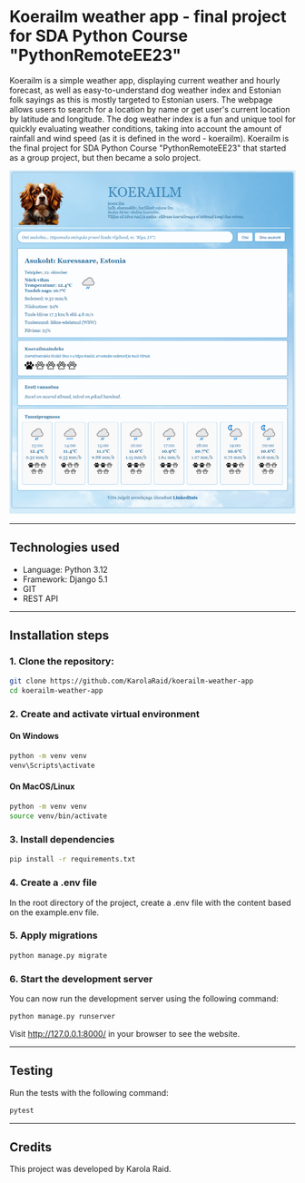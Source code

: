 # Koerailm weather app - final project for SDA Python Course "PythonRemoteEE23"
Koerailm is a simple weather app, displaying current weather and hourly forecast, as well as easy-to-understand
dog weather index and Estonian folk sayings as this is mostly targeted to Estonian users.
The webpage allows users to search for a location by name or get user's current location by latitude and longitude. 
The dog weather index is a fun and unique tool for quickly evaluating weather conditions, 
taking into account the amount of rainfall and wind speed (as it is defined in the word - koerailm).
Koerailm is the final project for SDA Python Course "PythonRemoteEE23" that started as a group project, 
but then became a solo project.

![Screenshot](koerailm_weather_app/static/media/koerailm_demo.png)

_______________________________________________________________________________________________________________________
## Technologies used
* Language: Python 3.12
* Framework: Django 5.1
* GIT
* REST API
_______________________________________________________________________________________________________________________
## Installation steps
### 1. Clone the repository:
```bash
git clone https://github.com/KarolaRaid/koerailm-weather-app
cd koerailm-weather-app
```
### 2. Create and activate virtual environment
#### On Windows
```bash
python -m venv venv
venv\Scripts\activate
```
#### On MacOS/Linux
```bash
python -m venv venv
source venv/bin/activate
```
### 3. Install dependencies
```bash
pip install -r requirements.txt
```
### 4. Create a .env file
In the root directory of the project, create a .env file with the content based on the example.env file.

### 5. Apply migrations
```bash
python manage.py migrate
```

### 6. Start the development server
You can now run the development server using the following command:
```bash
python manage.py runserver
```
Visit http://127.0.0.1:8000/ in your browser to see the website.

_______________________________________________________________________________________________________________________
## Testing
Run the tests with the following command:
```bash
pytest
```
_______________________________________________________________________________________________________________________
## Credits
This project was developed by Karola Raid.
